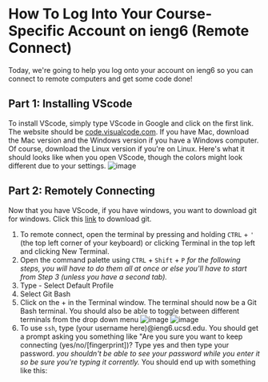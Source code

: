 # How To Log Into Your Course-Specific Account on ieng6 (Remote Connect)
Today, we're going to help you log onto your account on ieng6 so you can connect to remote computers and get some code done!

## Part 1: Installing VScode
To install VScode, simply type VScode in Google and click on the first link. The website should be [code.visualcode.com](https://code.visualstudio.com/). If you have Mac, download the Mac version and the Windows version if you have a Windows computer. Of course, download the Linux version if you're on Linux. Here's what it should looks like when you open VScode, though the colors might look different due to your settings.
![image](https://user-images.githubusercontent.com/130111913/230564006-93740071-18ea-42ca-b0d5-06c6639bc2bb.png)

## Part 2: Remotely Connecting
Now that you have VScode, if you have windows, you want to download git for windows. Click this [link](https://gitforwindows.org/) to download git. 
1. To remote connect, open the terminal by pressing and holding ```CTRL``` + ```'``` (the top left corner of your keyboard) or clicking Terminal in the top left and clicking New Terminal.
2. Open the command palette using ```CTRL``` + ```Shift``` + ```P``` *for the following steps, you will have to do them all at once or else you'll have to start from Step 3 (unless you have a second tab).*
3. Type - Select Default Profile
4. Select Git Bash
5. Click on the + in the Terminal window. The terminal should now be a Git Bash terminal. You should also be able to toggle between different terminals from the drop down menu
![image](https://user-images.githubusercontent.com/130111913/230569822-5345f8ae-9d8b-43df-829a-40889580f45a.png)
![image](https://user-images.githubusercontent.com/130111913/230570480-6ab224d5-78f3-4701-a42f-ea80db8dd78b.png)
6. To use ```ssh```, type (your username here)@ieng6.ucsd.edu. You should get a prompt asking you something like "Are you sure you want to keep connecting  (yes/no/[fingerprint])? Type yes and then type your password. *you shouldn't be able to see your password while you enter it so be sure you're typing it corrently.* You should end up with something like this:


